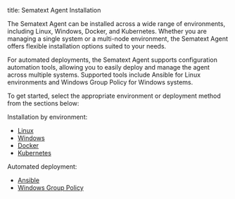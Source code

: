 title: Sematext Agent Installation

The Sematext Agent can be installed across a wide range of environments, including Linux, Windows, Docker, and Kubernetes. Whether you are managing a single system or a multi-node environment, the Sematext Agent offers flexible installation options suited to your needs.

For automated deployments, the Sematext Agent supports configuration automation tools, allowing you to easily deploy and manage the agent across multiple systems. Supported tools include Ansible for Linux environments and Windows Group Policy for Windows systems.

To get started, select the appropriate environment or deployment method from the sections below:

Installation by environment:
- [Linux](https://sematext.com/docs/agents/sematext-agent/installation/linux-installation)
- [Windows](https://sematext.com/docs/agents/sematext-agent/installation/windows-installation)
- [Docker](https://sematext.com/docs/agents/sematext-agent/containers/installation/)
- [Kubernetes](https://sematext.com/docs/agents/sematext-agent/kubernetes/installation/)

Automated deployment:
- [Ansible](https://sematext.com/docs/agents/sematext-agent/ansible/)
- [Windows Group Policy](https://sematext.com/docs/agents/sematext-agent/windows-installation/#deploying-using-group-policy)
